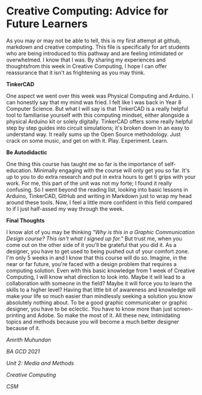 # Creative Computing: Advice for Future Learners

As you may or may not be able to tell, this is my first attempt at github, markdown and creative computing. This file is specifically for art students who are being introduced to this pathway and are feeling intimidated or overwhelmed. I know that I was. By sharing my experiences and thoughtsfrom this week in Creative Computing, I hope I can offer reassurance that it isn't as frightening as you may think.

**TinkerCAD**

One aspect we went over this week was Physical Computing and Arduino. I can honestly say that my mind was fried. I felt like I was back in Year 8 Computer Science. But what I will say is that TinkerCAD is a really helpful tool to familiarise yourself with this computing mindset, either alongside a physical Arduino kit or solely digitally. TinkerCAD offers some really helpful step by step guides into circuit simulations; it's broken down in an easy to understand way. It really sums up the Open Source methodology. Just crack on some music, and get on with it. Play. Experiment. Learn.

**Be Autodidactic**

One thing this course has taught me so far is the importance of self-education. Minimally engaging with the course will only get you so far. It's up to you to do extra research and put in extra hours to get ti grips with your work. For me, this part of the unit was not my forte; I found it really confusing. So I went beyond the reading list, looking into basic lessons in Arduino, TinkerCAD, GitHub and writing in Markdown just to wrap my head around these tools. Now, I feel a little more confident in this field compared to if I just half-assed my way through the week.

**Final Thoughts**

I know alot of you may be thinking *"Why is this in a Graphic Communication Design course? This isn't what I signed up for."* But trust me, when you come out on the other side of it you'll be grateful that you did it. As a designer, you have to get used to being pushed out of your comfort zone. I'm only 5 weeks in and I know that this course will do so. Imagine, in the near or far future, you're faced with a design problem that requires a computing solution. Even with this basic knowledge from 1 week of Creative Computing, I will know what direction to look into. Maybe it will lead to a collaboration with someone in the field? Maybe it will force you to learn the skills to a higher level? Having that little bit of awareness and knowledge will make your life so much easier than mindlessly seeking a solution you know absolutely nothing about. To be a good graphic communicater or graphic designer, you have to be eclectic. You have to know more than just screen-printing and Adobe. So make the most of it. All these new, intimidating topics and methods because you will become a much better designer because of it.

*Amrith Muhundan*

*BA GCD 2021*

*Unit 2: Media and Methods*

*Creative Computing*

*CSM*
